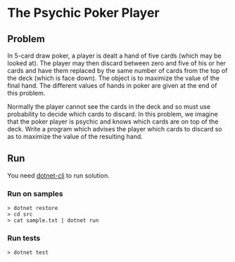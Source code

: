 # The Psychic Poker Player 

## Problem

In 5-card draw poker, a player is dealt a hand of five cards (which may be looked at). The player may then discard between zero and five of his or her cards and have them replaced by the same number of cards from the top of the deck (which is face down). The object is to maximize the value of the final hand. The different values of hands in poker are given at the end of this problem.

Normally the player cannot see the cards in the deck and so must use probability to decide which cards to discard. In this problem, we imagine that the poker player is psychic and knows which cards are on top of the deck. Write a program which advises the player which cards to discard so as to maximize the value of the resulting hand.

## Run

You need [dotnet-cli](https://www.microsoft.com/net/core) to run solution.

### Run on samples
```
> dotnet restore
> cd src
> cat sample.txt | dotnet run 
```

### Run tests
```
> dotnet test 
```
